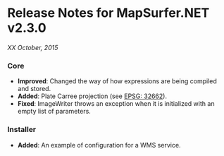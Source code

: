 # Release Notes for MapSurfer.NET v2.3.0

*XX October, 2015*
 
### Core
- **Improved**: Changed the way of how expressions are being compiled and stored.
- **Added**: Plate Carree projection (see [EPSG: 32662](http://spatialreference.org/ref/epsg/32662/)).
- **Fixed**: ImageWriter throws an exception when it is initialized with an empty list of parameters.

### Installer
- **Added**: An example of configuration for a WMS service.
